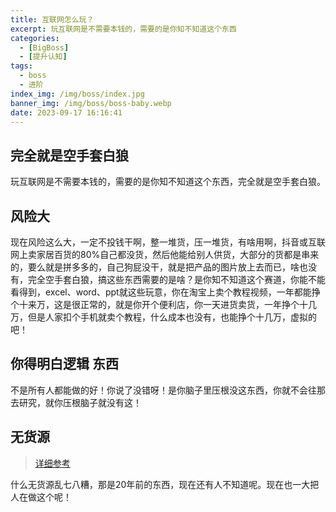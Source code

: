 ```yaml
---
title: 互联网怎么玩？
excerpt: 玩互联网是不需要本钱的，需要的是你知不知道这个东西
categories:
  - [BigBoss]
  - [提升认知]
tags:
  - boss
  - 进阶
index_img: /img/boss/index.jpg
banner_img: /img/boss/boss-baby.webp
date: 2023-09-17 16:16:41
---
```


## 完全就是空手套白狼

玩互联网是不需要本钱的，需要的是你知不知道这个东西，完全就是空手套白狼。

## 风险大

现在风险这么大，一定不投钱干啊，整一堆货，压一堆货，有啥用啊，抖音或互联网上卖家居百货的80%自己都没货，然后他能给别人供货，大部分的货都是串来的，要么就是拼多多的，自己狗屁没干，就是把产品的图片放上去而已，啥也没有，完全空手套白狼，搞这些东西需要的是啥？是你知不知道这个赛道，你能不能看得到，excel、word、ppt就这些玩意，你在淘宝上卖个教程视频，一年都能挣个十来万，这是很正常的，就是你开个便利店，你一天进货卖货，一年挣个十几万，但是人家扣个手机就卖个教程，什么成本也没有，也能挣个十几万，虚拟的吧！

## 你得明白逻辑 东西

不是所有人都能做的好！你说了没错呀！是你脑子里压根没这东西，你就不会往那去研究，就你压根脑子就没有这！

## 无货源
> [详细参考](/blog/2023/09/15/boss/case/goodShare)

什么无货源乱七八糟，那是20年前的东西，现在还有人不知道呢。现在也一大把人在做这个呢！
